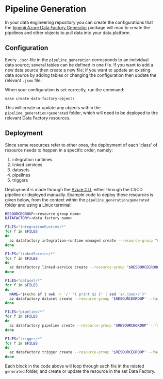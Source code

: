 # Pipeline Generation

In your data engineering repository you can create the configurations that the [Ingenii Azure Data Factory Generator](https://github.com/ingenii-solutions/azure-data-factory-generator) package will read to create the pipelines and other objects to pull data into your data platform.

## Configuration

Every `.json` file in the `pipeline_generation` corresponds to an individual data source; several tables can be defined in one file. If you want to add a new data source then create a new file; if you want to update an existing data source by adding tables or changing the configuration then update the relevant `.json` file.

When your configuration is set correctly, run the command:
```
make create-data-factory-objects
```
This will create or update any objects within the `pipeline_generation/generated` folder, which will need to be deployed to the relevant Data Factory resources.

## Deployment

Since some resources refer to other ones, the deployment of each 'class' of resource needs to happen in a specific order, namely:

1. integration runtimes
1. linked services
1. datasets
1. pipelines
1. triggers

Deployment is made through the [Azure CLI](https://docs.microsoft.com/en-us/cli/azure/), either through the CI/CD pipeline or deployed manually. Example code to deploy these resources is given below, from the context within the `pipeline_generation/generated` folder and using a Linux terminal:

```bash
RESOURCEGROUP=<resource group name>
DATAFACTORY=<data factory name>

FILES="integrationRuntime/*"
for f in $FILES
do
  az datafactory integration-runtime managed create --resource-group "$RESOURCEGROUP" --factory-name "$DATAFACTORY" --integration-runtime-name "$(echo $f | awk -F '/' '{ print $2 }' | sed 's/.json//')" --compute-properties "$(cat $f | jq '.properties')"
done

FILES="linkedService/*"
for f in $FILES
do
  az datafactory linked-service create --resource-group "$RESOURCEGROUP" --factory-name "$DATAFACTORY" --linked-service-name "$(echo $f | awk -F '/' '{ print $2 }' | sed 's/.json//')" --properties "$(cat $f | jq '.properties')"
done

FILES="dataset/*"
for f in $FILES
do
  NAME="$(echo $f | awk -F '/' '{ print $2 }' | sed 's/.json//')"
  az datafactory dataset create --resource-group "$RESOURCEGROUP" --factory-name "$DATAFACTORY" --dataset-name "$NAME" --properties "$(cat $f | jq '.properties')"
done

FILES="pipeline/*"
for f in $FILES
do
  az datafactory pipeline create --resource-group "$RESOURCEGROUP" --factory-name "$DATAFACTORY" --name "$(echo "$f" | awk -F '/' '{ print $2 }' | sed 's/.json//')" --pipeline "$(cat "$f" | jq '.properties')"
done

FILES="trigger/*"
for f in $FILES
do
  az datafactory trigger create --resource-group "$RESOURCEGROUP" --factory-name "$DATAFACTORY" --trigger-name "$(echo $f | awk -F '/' '{ print $2 }' | sed 's/.json//')" --properties "$(cat $f | jq '.properties')"
done
```
Each block in the code above will loop through each file in the related `generated` folder, and create or update the resource in the set Data Factory.
